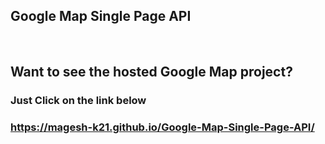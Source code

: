 ## Google Map Single Page API

<br>

## Want to see the hosted Google Map project?
### Just Click on the link below
### https://magesh-k21.github.io/Google-Map-Single-Page-API/
